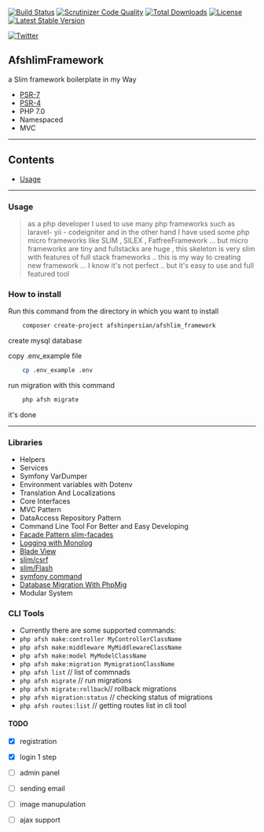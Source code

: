 [![Build Status](https://travis-ci.org/afshinpersian/afshlim_framework.svg?branch=master)](https://travis-ci.org/afshinpersian/afshlim_framework)
[![Scrutinizer Code Quality](https://scrutinizer-ci.com/g/afshinpersian/afshlim_framework/badges/quality-score.png?b=master)](https://scrutinizer-ci.com/g/afshinpersian/afshlim_framework/?branch=master)
[![Total Downloads](https://poser.pugx.org/afshinpersian/afshlim_framework/downloads)](https://packagist.org/packages/afshinpersian/afshlim_framework)
[![License](https://poser.pugx.org/afshinpersian/afshlim_framework/license)](https://packagist.org/packages/afshinpersian/afshlim_framework)
[![Latest Stable Version](https://poser.pugx.org/afshinpersian/afshlim_framework/v/stable)](https://packagist.org/packages/afshinpersian/afshlim_framework)

[![Twitter](https://img.shields.io/twitter/url/https/github.com/afshinpersian/afshlim_framework.svg?style=social)](https://twitter.com/intent/tweet?text=Wow:&url=https%3A%2F%2Fgithub.com%2Fafshinpersian%2Fafshlim_framework)
## AfshlimFramework

a Slim framework boilerplate in my Way
- [PSR-7](http://www.php-fig.org/psr/psr-7/ "PHP Framework Interop Group")
- [PSR-4](http://www.php-fig.org/psr/psr-4/ "PHP Framework Interop Group")
- PHP 7.0
- Namespaced
- MVC
--------------------

## Contents
- [Usage](#Usage)


---------------------

### Usage
> as a php developer I used to use many php frameworks such as laravel- yii - codeigniter and in the other hand I have used some php micro frameworks like SLIM , SILEX , FatfreeFramework ... but micro frameworks are tiny and fullstacks are huge , this skeleton is very slim with features of full stack frameworks .. 
this is my way to creating new framework ... I know it's not perfect .. but it's easy to use and full featured tool
### How to install
Run this command from the directory in which you want to install
```bash
    composer create-project afshinpersian/afshlim_framework
```

create mysql database

copy .env_example file

```bash
    cp .env_example .env
```
run migration with this command
```bash
    php afsh migrate
```
it's done

----------

### Libraries
* Helpers
* Services
* Symfony VarDumper
* Environment variables with Dotenv
* Translation And Localizations
* Core Interfaces
* MVC Pattern
* DataAccess Repository Pattern
* Command Line Tool For Better and Easy Developing 
* [Facade Pattern slim-facades](https://github.com/zhshize/slim-facades)
* [Logging with Monolog](https://github.com/Seldaek/monolog)
* [Blade View](https://github.com/rubellum/Slim-Blade-View)
* [slim/csrf](https://github.com/slimphp/Slim-Csrf)
* [slim/Flash](https://github.com/slimphp/Slim-Flash)
* [symfony command](https://github.com/symfony/console/blob/master/Command/Command.php)
* [Database Migration With PhpMig](https://github.com/davedevelopment/phpmig)
* Modular System


### CLI Tools
* Currently there are some supported commands:
* `php afsh make:controller MyControllerClassName`
* `php afsh make:middleware MyMiddlewareClassName`
* `php afsh make:model MyModelClassName`
* `php afsh make:migration MymigrationClassName`
* `php afsh list` // list of commnads
* `php afsh migrate` // run migrations
* `php afsh migrate:rollback`// rollback migrations
* `php afsh migration:status` // checking status of migrations
* `php afsh routes:list` // getting routes list in cli tool

#### TODO
- [x] registration
- [x] login 1 step
- [ ] admin panel
- [ ] sending email
- [ ] image manupulation
- [ ] ajax support


